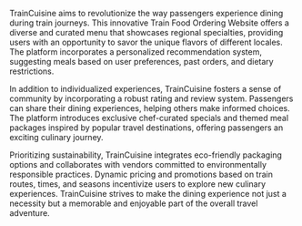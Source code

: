 TrainCuisine aims to revolutionize the way passengers experience dining during train journeys. This innovative Train Food Ordering Website offers a diverse and curated menu that showcases regional specialties, providing users with an opportunity to savor the unique flavors of different locales. The platform incorporates a personalized recommendation system, suggesting meals based on user preferences, past orders, and dietary restrictions. 

In addition to individualized experiences, TrainCuisine fosters a sense of community by incorporating a robust rating and review system. Passengers can share their dining experiences, helping others make informed choices. The platform introduces exclusive chef-curated specials 
and themed meal packages inspired by popular travel destinations, offering passengers an exciting culinary journey. 

Prioritizing sustainability, TrainCuisine integrates eco-friendly packaging options and collaborates with vendors committed to environmentally responsible practices. Dynamic pricing and promotions based on train routes, times, and seasons incentivize users to explore new culinary experiences. TrainCuisine strives to make the dining experience not just a 
necessity but a memorable and enjoyable part of the overall travel adventure.